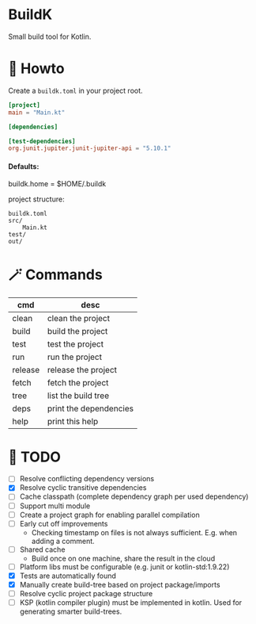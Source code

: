 # BuildK
Small build tool for Kotlin.

# 📜 Howto
Create a `buildk.toml` in your project root.

```toml
[project]
main = "Main.kt"

[dependencies]

[test-dependencies]
org.junit.jupiter.junit-jupiter-api = "5.10.1"
```

#### Defaults:
buildk.home = $HOME/.buildk

project structure:
```
buildk.toml
src/
    Main.kt
test/
out/
```

# 🪄 Commands

| cmd | desc |
| --- | ---- |
| clean   | clean the project      |
| build   | build the project      |
| test    | test the project       |
| run     | run the project        |
| release | release the project    |
| fetch   | fetch the project      |
| tree    | list the build tree    |
| deps    | print the dependencies |
| help    | print this help        |

# 🚧 TODO
- [ ] Resolve conflicting dependency versions
- [x] Resolve cyclic transitive dependencies
- [ ] Cache classpath (complete dependency graph per used dependency)
- [ ] Support multi module
- [ ] Create a project graph for enabling parallel compilation
- [ ] Early cut off improvements
  * Checking timestamp on files is not always sufficient. E.g. when adding a comment.
- [ ] Shared cache 
  * Build once on one machine, share the result in the cloud
- [ ] Platform libs must be configurable (e.g. junit or kotlin-std:1.9.22)
- [x] Tests are automatically found
- [x] Manually create build-tree based on project package/imports
- [ ] Resolve cyclic project package structure
- [ ] KSP (kotlin compiler plugin) must be implemented in kotlin. Used for generating smarter build-trees.
